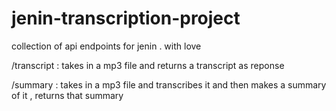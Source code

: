# jenin-transcription-project
collection of api endpoints for jenin . with love

/transcript : takes in a mp3 file and returns a transcript as reponse

/summary : takes in a mp3 file and transcribes it and then makes a summary of it , returns that summary
